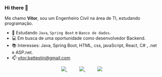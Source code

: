 ### Hi there 👋


Me chamo **Vitor**, sou um Engenheiro Civil na área de TI, estudando programação.

- 🌱 Estudando `Java`, `Spring Boot` e `Banco de dados`.
- 💻 Em busca de uma oportunidade como desenvolvedor Backend.
- 📚 Interesses: Java, Spring Boot, HTML, css, javaScript, React, C# , .net e ASP.net.
- 📫 vitor.battestin@gmail.com

<p align="center">
    <a href="https://github.com/vitorbattestin">
        <img  src="https://img.shields.io/badge/github-%23100000.svg?&style=for-the-badge&logo=github&logoColor=white&link=mailto:https://github.com/vitorbattestin">
    </a>
    &nbsp;&nbsp;&nbsp;&nbsp;&nbsp;&nbsp;&nbsp;&nbsp;&nbsp;
    <a href="mailto:vitor.battestin@gmail.com">
        <img src="https://img.shields.io/badge/gmail-D14836?&style=for-the-badge&logo=gmail&logoColor=white&link=mailto:vitor.battestin@gmail.com">
    </a>
    &nbsp;&nbsp;&nbsp;&nbsp;&nbsp;&nbsp;&nbsp;&nbsp;&nbsp;
    <a href="https://www.linkedin.com/in/vitor-battestin/">
        <img src="https://img.shields.io/badge/linkedin-%230077B5.svg?&style=for-the-badge&logo=linkedin&logoColor=white&link=mailto:https://www.linkedin.com/in/vitor-battestin/">
    </a>
</p>
